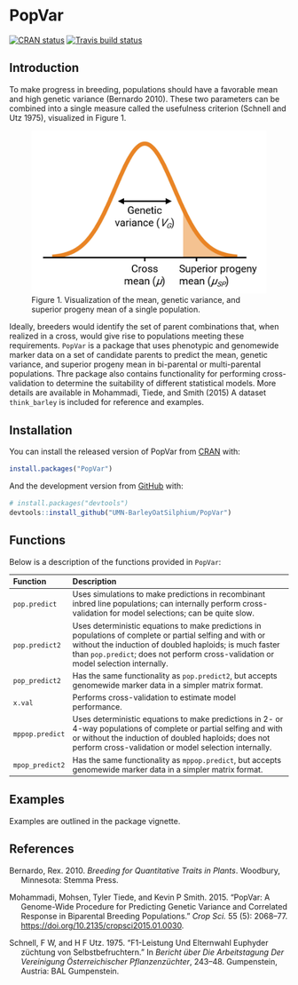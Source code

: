 
<!-- README.md is generated from README.Rmd. Please edit that file -->

# PopVar

<!-- badges: start -->

[![CRAN
status](https://www.r-pkg.org/badges/version/PopVar)](https://cran.r-project.org/package=PopVar)
[![Travis build
status](https://app.travis-ci.com/UMN-BarleyOatSilphium/PopVar.svg?branch=master)](https://app.travis-ci.com/UMN-BarleyOatSilphium/PopVar)
<!-- badges: end -->

## Introduction

To make progress in breeding, populations should have a favorable mean
and high genetic variance (Bernardo 2010). These two parameters can be
combined into a single measure called the usefulness criterion (Schnell
and Utz 1975), visualized in Figure 1.

<figure>
<img src="vignettes/figures/figure1.png"
alt="Figure 1. Visualization of the mean, genetic variance, and superior progeny mean of a single population." />
<figcaption aria-hidden="true">Figure 1. Visualization of the mean,
genetic variance, and superior progeny mean of a single
population.</figcaption>
</figure>

Ideally, breeders would identify the set of parent combinations that,
when realized in a cross, would give rise to populations meeting these
requirements. `PopVar` is a package that uses phenotypic and genomewide
marker data on a set of candidate parents to predict the mean, genetic
variance, and superior progeny mean in bi-parental or multi-parental
populations. Thre package also contains functionality for performing
cross-validation to determine the suitability of different statistical
models. More details are available in Mohammadi, Tiede, and Smith (2015)
A dataset `think_barley` is included for reference and examples.

## Installation

You can install the released version of PopVar from
[CRAN](https://CRAN.R-project.org) with:

``` r
install.packages("PopVar")
```

And the development version from [GitHub](https://github.com/) with:

``` r
# install.packages("devtools")
devtools::install_github("UMN-BarleyOatSilphium/PopVar")
```

## Functions

Below is a description of the functions provided in `PopVar`:

| Function        | Description                                                                                                                                                                                                                                               |
|:----------------|:----------------------------------------------------------------------------------------------------------------------------------------------------------------------------------------------------------------------------------------------------------|
| `pop.predict`   | Uses simulations to make predictions in recombinant inbred line populations; can internally perform cross-validation for model selections; can be quite slow.                                                                                             |
| `pop.predict2`  | Uses deterministic equations to make predictions in populations of complete or partial selfing and with or without the induction of doubled haploids; is much faster than `pop.predict`; does not perform cross-validation or model selection internally. |
| `pop_predict2`  | Has the same functionality as `pop.predict2`, but accepts genomewide marker data in a simpler matrix format.                                                                                                                                              |
| `x.val`         | Performs cross-validation to estimate model performance.                                                                                                                                                                                                  |
| `mppop.predict` | Uses deterministic equations to make predictions in 2- or 4-way populations of complete or partial selfing and with or without the induction of doubled haploids; does not perform cross-validation or model selection internally.                        |
| `mpop_predict2` | Has the same functionality as `mppop.predict`, but accepts genomewide marker data in a simpler matrix format.                                                                                                                                             |

## Examples

Examples are outlined in the package vignette.

## References

<div id="refs" class="references csl-bib-body hanging-indent"
entry-spacing="0">

<div id="ref-Bernardo2010-iw" class="csl-entry">

Bernardo, Rex. 2010. *Breeding for Quantitative Traits in Plants*.
Woodbury, Minnesota: Stemma Press.

</div>

<div id="ref-Mohammadi2015-bx" class="csl-entry">

Mohammadi, Mohsen, Tyler Tiede, and Kevin P Smith. 2015. “PopVar: A
Genome-Wide Procedure for Predicting Genetic Variance and Correlated
Response in Biparental Breeding Populations.” *Crop Sci.* 55 (5):
2068–77. <https://doi.org/10.2135/cropsci2015.01.0030>.

</div>

<div id="ref-Schnell1975-hq" class="csl-entry">

Schnell, F W, and H F Utz. 1975. “F1-Leistung Und Elternwahl Euphyder
züchtung von Selbstbefruchtern.” In *Bericht
<span class="nocase">ü</span>ber Die Arbeitstagung Der Vereinigung
Österreichischer Pflanzenzüchter*, 243–48. Gumpenstein, Austria: BAL
Gumpenstein.

</div>

</div>
